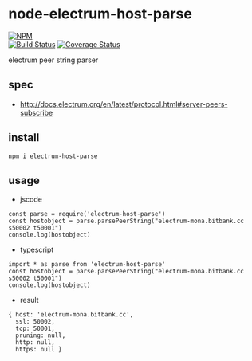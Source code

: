 # node-electrum-host-parse

[![NPM](https://nodei.co/npm/electrum-host-parse.png?downloads=true&downloadRank=true&stars=true)](https://nodei.co/npm/electrum-host-parse)  
[![Build Status](https://secure.travis-ci.org/you21979/node-electrum-host-parse.png?branch=master)](https://travis-ci.org/you21979/node-electrum-host-parse)
[![Coverage Status](https://coveralls.io/repos/github/you21979/node-electrum-host-parse/badge.svg?branch=master)](https://coveralls.io/github/you21979/node-electrum-host-parse?branch=master)

electrum peer string parser

## spec

* http://docs.electrum.org/en/latest/protocol.html#server-peers-subscribe

## install

```
npm i electrum-host-parse
```

## usage

* jscode

```
const parse = require('electrum-host-parse')
const hostobject = parse.parsePeerString("electrum-mona.bitbank.cc s50002 t50001")
console.log(hostobject)
```

* typescript

```
import * as parse from 'electrum-host-parse'
const hostobject = parse.parsePeerString("electrum-mona.bitbank.cc s50002 t50001")
console.log(hostobject)
```

* result

```
{ host: 'electrum-mona.bitbank.cc',
  ssl: 50002,
  tcp: 50001,
  pruning: null,
  http: null,
  https: null }
```

